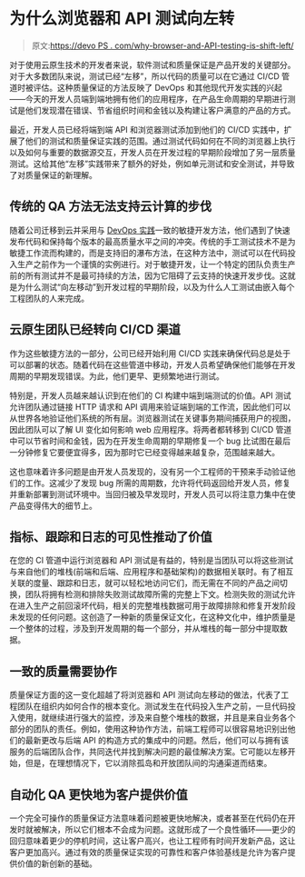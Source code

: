 # 为什么浏览器和 API 测试向左转

> 原文:[https://devo PS . com/why-browser-and-API-testing-is-shift-left/](https://devops.com/why-browser-and-api-testing-is-shifting-left/)

对于使用云原生技术的开发者来说，软件测试和质量保证是产品开发的关键部分。对于大多数团队来说，测试已经“左移”，所以代码的质量可以在它通过 CI/CD 管道时被评估。这种质量保证的方法反映了 DevOps 和其他现代开发实践的兴起——今天的开发人员端到端地拥有他们的应用程序，在产品生命周期的早期进行测试是他们发现潜在错误、节省组织时间和金钱以及构建让客户满意的产品的方式。

最近，开发人员已经将端到端 API 和浏览器测试添加到他们的 CI/CD 实践中，扩展了他们的测试和质量保证实践的范围。通过测试代码如何在不同的浏览器上执行以及如何与重要的数据源交互，开发人员在开发过程的早期阶段增加了另一层质量测试。这给其他“左移”实践带来了额外的好处，例如单元测试和安全测试，并导致了对质量保证的新理解。

## 传统的 QA 方法无法支持云计算的步伐

随着公司迁移到云并采用与 [DevOps 实践](https://devopsinstitute.com/)一致的敏捷开发方法，他们遇到了快速发布代码和保持每个版本的最高质量水平之间的冲突。传统的手工测试技术不是为敏捷工作流而构建的，而是支持旧的瀑布方法，在这种方法中，测试可以在代码投入生产之前作为一个谨慎的实例进行。对于敏捷开发，让一个特定的团队负责生产前的所有测试并不是最可持续的方法，因为它阻碍了云支持的快速开发步伐。这就是为什么测试“向左移动”到开发过程的早期阶段，以及为什么人工测试由嵌入每个工程团队的人来完成。

## 云原生团队已经转向 CI/CD 渠道

作为这些敏捷方法的一部分，公司已经开始利用 CI/CD 实践来确保代码总是处于可以部署的状态。随着代码在这些管道中移动，开发人员希望确保他们能够在开发周期的早期发现错误。为此，他们更早、更频繁地进行测试。

特别是，开发人员越来越认识到在他们的 CI 构建中端到端测试的价值。API 测试允许团队通过链接 HTTP 请求和 API 调用来验证端到端的工作流，因此他们可以从世界各地验证他们系统的所有层。浏览器测试在关键事务期间捕获用户的视图，因此团队可以了解 UI 变化如何影响 web 应用程序。将两者都转移到 CI/CD 管道中可以节省时间和金钱，因为在开发生命周期的早期修复一个 bug 比试图在最后一分钟修复它要便宜得多，因为那时它已经变得越来越复杂，范围越来越大。

这也意味着许多问题是由开发人员发现的，没有另一个工程师的干预来手动验证他们的工作。这减少了发现 bug 所需的周期数，允许将代码返回给开发人员，修复并重新部署到测试环境中。当回归被及早发现时，开发人员可以将注意力集中在使产品变得伟大的细节上。

## 指标、跟踪和日志的可见性推动了价值

在您的 CI 管道中运行浏览器和 API 测试是有益的，特别是当团队可以将这些测试与来自他们的堆栈(前端和后端、应用程序和基础架构)的数据相关联时。有了相互关联的度量、跟踪和日志，就可以轻松地访问它们，而无需在不同的产品之间切换，团队将拥有检测和排除失败测试故障所需的完整上下文。检测失败的测试允许在进入生产之前回滚坏代码，相关的完整堆栈数据可用于故障排除和修复开发阶段未发现的任何问题。这创造了一种新的质量保证文化，在这种文化中，维护质量是一个整体的过程，涉及到开发周期的每一个部分，并从堆栈的每一部分中提取数据。

## 一致的质量需要协作

质量保证方面的这一变化超越了将浏览器和 API 测试向左移动的做法，代表了工程团队在组织内如何合作的根本变化。测试发生在代码投入生产之前，一旦代码投入使用，就继续进行强大的监控，涉及来自整个堆栈的数据，并且是来自业务各个部分的团队的责任。例如，使用这种协作方法，前端工程师可以很容易地识别出他们的最新更改与后端 API 的构造方式的集成中的问题。然后，他们可以与拥有该服务的后端团队合作，共同迭代并找到解决问题的最佳解决方案。它可能以左移开始，但是，在理想情况下，它以消除孤岛和开放团队间的沟通渠道而结束。

## 自动化 QA 更快地为客户提供价值

一个完全可操作的质量保证方法意味着问题被更快地解决，或者甚至在代码仍在开发时就被解决，所以它们根本不会成为问题。这就形成了一个良性循环——更少的回归意味着更少的停机时间，这让客户高兴，也让工程师有时间开发新产品，这让客户更加高兴。通过有效的质量保证实现的可靠性和客户体验基线是允许为客户提供价值的新创新的基础。
